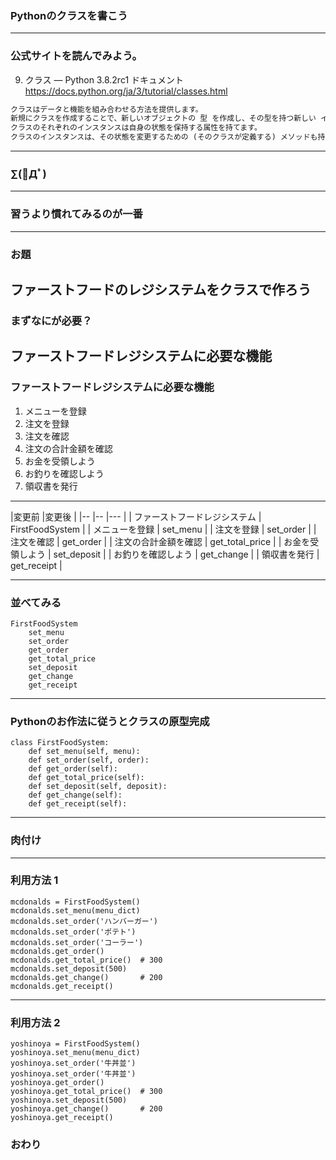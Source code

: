 ### Pythonのクラスを書こう
---

### 公式サイトを読んでみよう。

9. クラス — Python 3.8.2rc1 ドキュメント
https://docs.python.org/ja/3/tutorial/classes.html

```txt
クラスはデータと機能を組み合わせる方法を提供します。 
新規にクラスを作成することで、新しいオブジェクトの 型 を作成し、その型を持つ新しい インスタンス が作れます。 
クラスのそれぞれのインスタンスは自身の状態を保持する属性を持てます。 
クラスのインスタンスは、その状態を変更するための (そのクラスが定義する) メソッドも持てます。
```

---

### ∑(ﾟДﾟ)
---

### 習うより慣れてみるのが一番
---

### お題
ファーストフードのレジシステムをクラスで作ろう
---

### まずなにが必要？

ファーストフードレジシステムに必要な機能
---

### ファーストフードレジシステムに必要な機能

1. メニューを登録
1. 注文を登録
1. 注文を確認
1. 注文の合計金額を確認
1. お金を受領しよう
1. お釣りを確認しよう
1. 領収書を発行

---

|変更前                |変更後 |
|--                   |-- |--- |
| ファーストフードレジシステム | FirstFoodSystem | 
| メニューを登録          | set_menu |
| 注文を登録            | set_order |
| 注文を確認            | get_order |
| 注文の合計金額を確認    | get_total_price |
| お金を受領しよう        | set_deposit |
| お釣りを確認しよう       | get_change |
| 領収書を発行          | get_receipt |

---


### 並べてみる

```text
FirstFoodSystem
    set_menu
    set_order
    get_order
    get_total_price
    set_deposit
    get_change
    get_receipt
```

---

### Pythonのお作法に従うとクラスの原型完成

```
class FirstFoodSystem:
    def set_menu(self, menu):
    def set_order(self, order):
    def get_order(self):
    def get_total_price(self):
    def set_deposit(self, deposit):
    def get_change(self):
    def get_receipt(self):
```

---

### 肉付け


---

### 利用方法 1

```
mcdonalds = FirstFoodSystem()
mcdonalds.set_menu(menu_dict)
mcdonalds.set_order('ハンバーガー')
mcdonalds.set_order('ポテト')
mcdonalds.set_order('コーラー')
mcdonalds.get_order()
mcdonalds.get_total_price()  # 300
mcdonalds.set_deposit(500)
mcdonalds.get_change()       # 200
mcdonalds.get_receipt()
```
---
### 利用方法 2

```
yoshinoya = FirstFoodSystem()
yoshinoya.set_menu(menu_dict)
yoshinoya.set_order('牛丼並')
yoshinoya.set_order('牛丼並')
yoshinoya.get_order()
yoshinoya.get_total_price()  # 300
yoshinoya.set_deposit(500)
yoshinoya.get_change()       # 200
yoshinoya.get_receipt()
```



### おわり
